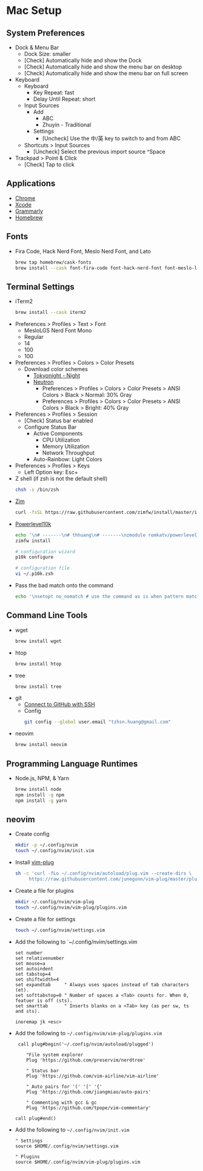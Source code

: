 # Mac Setup

## System Preferences
- Dock & Menu Bar
  - Dock Size: smaller
  - [Check] Automatically hide and show the Dock
  - [Check] Automatically hide and show the menu bar on desktop
  - [Check] Automatically hide and show the menu bar on full screen
- Keyboard
  - Keyboard
    - Key Repeat: fast
    - Delay Until Repeat: short
  - Input Sources
    - Add
      - ABC
      - Zhuyin - Traditional
    - Settings
      - [Uncheck] Use the 中/英 key to switch to and from ABC
  - Shortcuts > Input Sources
    - [Uncheck] Select the previous import source ^Space
- Trackpad > Point & Click
  - [Check] Tap to click

## Applications
- [Chrome](https://www.google.com/chrome)
- [Xcode](https://apps.apple.com/tw/app/xcode/id497799835)
- [Grammarly](https://app.grammarly.com/apps)
- [Homebrew](https://brew.sh/)

## Fonts
- Fira Code, Hack Nerd Font, Meslo Nerd Font, and Lato
  ```sh
  brew tap homebrew/cask-fonts
  brew install --cask font-fira-code font-hack-nerd-font font-meslo-lg-nerd-font font-lato
  ```

## Terminal Settings
- iTerm2
  ```sh
  brew install --cask iterm2
  ```
- Preferences > Profiles > Text > Font
  - MesloLGS Nerd Font Mono
  - Regular
  - 14
  - 100
  - 100
- Preferences > Profiles > Colors > Color Presets
  - Download color schemes
    - [Tokyonight - Night](misc/tokyonight-night.itermcolors)
    - [Neutron](https://github.com/mbadolato/iTerm2-Color-Schemes/blob/master/schemes/Neutron.itermcolors)
      - Preferences > Profiles > Colors > Color Presets > ANSI Colors > Black > Normal: 30% Gray
      - Preferences > Profiles > Colors > Color Presets > ANSI Colors > Black > Bright: 40% Gray
- Preferences > Profiles > Session
  - [Check] Status bar enabled
  - Configure Status Bar
    - Active Components
      - CPU Utilization
      - Memory Utilization
      - Network Throughput
    - Auto-Rainbow: Light Colors
- Preferences > Profiles > Keys
  - Left Option key: Esc+
- Z shell (if zsh is not the default shell)
  ```sh
  chsh -s /bin/zsh
  ```
- [Zim](https://github.com/zimfw/zimfw)
  ```sh
  curl -fsSL https://raw.githubusercontent.com/zimfw/install/master/install.zsh | zsh
  ```
- [Powerlevel10k](https://github.com/romkatv/powerlevel10k)
  ```sh
  echo '\n# -------\n# thhuang\n# -------\nzmodule romkatv/powerlevel10k --use degit\n' >> ~/.zimrc
  zimfw install
  
  # configuration wizard
  p10k configure
  
  # configuration file
  vi ~/.p10k.zsh
  ```
- Pass the bad match onto the command
  ```sh
  echo '\nsetopt no_nomatch # use the command as is when pattern matching fails' >> ~/.zshrc
  ```

## Command Line Tools
- wget
  ```sh
  brew install wget
  ```
- htop
  ```sh
  brew install htop
  ```
- tree
  ```sh
  brew install tree
  ```
- git
  - [Connect to GitHub with SSH](https://docs.github.com/en/authentication/connecting-to-github-with-ssh)
  - Config
    ```sh
    git config --global user.email "tzhsn.huang@gmail.com"
    ```
- neovim
  ```sh
  brew install neovim
  ```

## Programming Language Runtimes
- Node.js, NPM, & Yarn
  ```sh
  brew install node
  npm install -g npm
  npm install -g yarn
  ```
  
## neovim
- Create config
  ```sh
  mkdir -p ~/.config/nvim
  touch ~/.config/nvim/init.vim
  ```
- Install [vim-plug](https://github.com/junegunn/vim-plug)
  ```sh
  sh -c 'curl -fLo ~/.config/nvim/autoload/plug.vim --create-dirs \
       https://raw.githubusercontent.com/junegunn/vim-plug/master/plug.vim'
  ```
- Create a file for plugins
  ```sh
  mkdir ~/.config/nvim/vim-plug
  touch ~/.config/nvim/vim-plug/plugins.vim
  ```
- Create a file for settings
  ```sh
  touch ~/.config/nvim/settings.vim
  ```
- Add the following to `~/.config/nvim/settings.vim
  ```vim
  set number
  set relativenumber
  set mouse=a
  set autoindent
  set tabstop=4
  set shiftwidth=4
  set expandtab     " Always uses spaces instead of tab characters (et).
  set softtabstop=0 " Number of spaces a <Tab> counts for. When 0, featuer is off (sts).
  set smarttab      " Inserts blanks on a <Tab> key (as per sw, ts and sts).

  inoremap jk <esc>
  ```
- Add the following to `~/.config/nvim/vim-plug/plugins.vim`
  ```vim
   call plug#begin('~/.config/nvim/autoload/plugged')

      "File system explorer
      Plug 'https://github.com/preservim/nerdtree'

      " Status bar
      Plug 'https://github.com/vim-airline/vim-airline'

      " Auto pairs for '(' '[' '{'
      Plug 'https://github.com/jiangmiao/auto-pairs'

      " Commenting with gcc & gc
      Plug 'https://github.com/tpope/vim-commentary'

  call plug#end()
  ```
- Add the following to `~/.config/nvim/init.vim`
  ```vim
  " Settings
  source $HOME/.config/nvim/settings.vim
  
  " Plugins
  source $HOME/.config/nvim/vim-plug/plugins.vim
  ```
